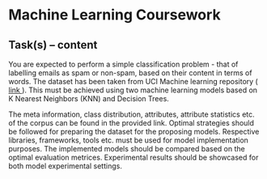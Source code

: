 <h1> Machine Learning Coursework </h1>

<h2>Task(s) – content</h2>
<p>You are expected to perform a simple classification problem - that of labelling emails as spam or non-spam, based on their content in terms of words. The dataset has been taken from UCI Machine learning repository (<a href = https://archive.ics.uci.edu/ml/datasets/Spambase> link </a>). This must be achieved using two machine learning models based on K Nearest Neighbors (KNN) and Decision Trees.</p>
<p>The meta information, class distribution, attributes, attribute statistics etc. of the corpus can be found in the provided link. Optimal strategies should be followed for preparing the dataset for the proposing models. Respective libraries, frameworks, tools etc. must be used for model implementation purposes. The implemented models should be compared based on the optimal evaluation metrices. Experimental results should be showcased for both model experimental settings.</p>

